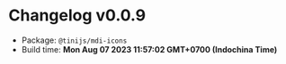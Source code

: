 # Changelog v0.0.9

- Package: `@tinijs/mdi-icons`
- Build time: **Mon Aug 07 2023 11:57:02 GMT+0700 (Indochina Time)**

